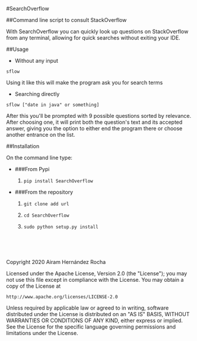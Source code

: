#SearchOverflow

##Command line script to consult StackOverflow

With SearchOverflow you can quickly look up questions on StackOverflow from any terminal, allowing for quick searches without exiting your IDE.

##Usage
* Without any input

` sflow ` 
  
  Using it like this will make the program ask you for search terms
  
* Searching directly

`sflow ["date in java" or something]`

After this you'll be prompted with 9 possible questions sorted by relevance. After choosing one, it will print both the question's text and its accepted answer, giving you the option to either end the program there or choose another entrance on the list.

##Installation

On the command line type:

* ###From Pypi

  1. `pip install SearchOverflow`

* ###From the repository 

  1. `git clone add url`

  2. `cd SearchOverflow`

  3. `sudo python setup.py install`





<br>
<br>
<br>


Copyright 2020 Airam Hernández Rocha

Licensed under the Apache License, Version 2.0 (the "License");
you may not use this file except in compliance with the License.
You may obtain a copy of the License at

    http://www.apache.org/licenses/LICENSE-2.0

Unless required by applicable law or agreed to in writing, software
distributed under the License is distributed on an "AS IS" BASIS,
WITHOUT WARRANTIES OR CONDITIONS OF ANY KIND, either express or implied.
See the License for the specific language governing permissions and
limitations under the License.
